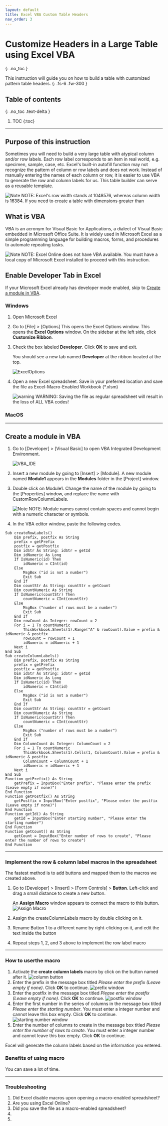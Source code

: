 ```yaml
---
layout: default
title: Excel VBA Custom Table Headers
nav_order: 3
---
```


# Customize Headers in a Large Table using Excel VBA
{: .no_toc }


This instruction will guide you on how to build a table with customized pattern table headers.
{: .fs-6 .fw-300 }

## Table of contents
{: .no_toc .text-delta }

1. TOC
{:toc}

---
## Purpose of this instruction
Sometimes you will need to build a very large table with atypical column and/or row labels.
Each row label corresponds to an item in real world, e.g. specimen, sample, case, etc.
Excel's built-in autofill function may not recognize the pattern of column or row labels and does not work.
Instead of manually entering the names of each column or row, it is easier to use VBA to generate the row and column
labels for us. This table builder can serve as a reusable template.

![Note][NOTE] NOTE: Excel's row width stands at 1048576, whereas column width is 16384.
If you need to create a table with dimensions greater than  

## What is VBA
VBA is an acronym for Visual Basic for Applications, a dialect of Visual Basic embedded in Microsoft Office Suite.
It is widely used in Microsoft Excel as a simple programming language for building macros, forms, and procedures to automate repeating tasks.  

![Note][NOTE] NOTE: Excel Online does not have VBA available. You must have a local copy of Microsoft Excel installed to proceed with this instruction.
## Enable Developer Tab in Excel
If your Microsoft Excel already has developer mode enabled, skip to [Create a module in VBA](#create-a-module-in-vba).

### Windows
1. Open Microsoft Excel
2. Go to [File] > [Options] This opens the Excel Options window. This opens the **Excel Options** window.
On the sidebar at the left side, click **Customize Ribbon**.
3. Check the box labeled **Developer**. Click **OK** to save and exit.

    You should see a new tab named **Developer** at the ribbon located at the top.

    ![ExcelOptions](https://github.com/KevinSCLin/Kevin-Vlad-Test-Docs/blob/gh-pages/assets/images/ExcelOptions.PNG?raw=true)

4. Open a new Excel spreadsheet. Save in your preferred location and save the file as Excel-Macro-Enabled Workbook (*.xlsm)

    ![warning][ALERT] WARNING: Saving the file as regular spreadsheet will result in the loss of ALL VBA codes!

### MacOS

---
## Create a module in VBA
1. Go to [Developer] > [Visual Basic] to open VBA Integrated Development Environment.

    ![VBA_IDE](https://github.com/KevinSCLin/Kevin-Vlad-Test-Docs/blob/gh-pages/assets/images/VBA_IDE.PNG?raw=true)

2. Insert a new module by going to [Insert] > [Module]. A new module named **Module1** appears in the **Modules** folder in the [Project] window.

3. Double click on Module1. Change the name of the module by going to the [Properties] window, and replace the name with CustomRowColumnLabels.

    ![Note][NOTE] NOTE: Module names cannot contain spaces and cannot begin with a numeric character or symbols.

4. In the VBA editor window, paste the following codes.

```
Sub createRowLabels()
    Dim prefix, postfix As String
    prefix = getPrefix
    postfix = getPostfix
    Dim idStr As String: idStr = getId
    Dim idNumeric As Long
    If IsNumeric(id) Then
        idNumeric = CInt(id)
    Else
        MsgBox ("id is not a number")
        Exit Sub
    End If
    Dim countStr As String: countStr = getCount
    Dim countNumeric As String
    If IsNumeric(countStr) Then
        countNumeric = CInt(countStr)
    Else
        MsgBox ("number of rows must be a number")
        Exit Sub
    End If
    Dim rowCount As Integer: rowCount = 2
    For i = 1 To countNumeric
        ThisWorkbook.Sheets(1).Range("A" & rowCount).Value = prefix & idNumeric & postfix
        rowCount = rowCount + 1
        idNumeric = idNumeric + 1
    Next i
End Sub
Sub createColumnLabels()
    Dim prefix, postfix As String
    prefix = getPrefix
    postfix = getPostfix
    Dim idStr As String: idStr = getId
    Dim idNumeric As Long
    If IsNumeric(id) Then
        idNumeric = CInt(id)
    Else
        MsgBox ("id is not a number")
        Exit Sub
    End If
    Dim countStr As String: countStr = getCount
    Dim countNumeric As String
    If IsNumeric(countStr) Then
        countNumeric = CInt(countStr)
    Else
        MsgBox ("number of rows must be a number")
        Exit Sub
    End If
    Dim ColumnCount As Integer: ColumnCount = 2
    For i = 1 To countNumeric
        ThisWorkbook.Sheets(1).Cells(1, ColumnCount).Value = prefix & idNumeric & postfix
        ColumnCount = ColumnCount + 1
        idNumeric = idNumeric + 1
    Next i
End Sub
Function getPrefix() As String
    getPrefix = InputBox("Enter prefix", "Please enter the prefix (Leave empty if none)")
End Function
Function getPostfix() As String
    getPostfix = InputBox("Enter postfix", "Please enter the postfix (Leave empty if none)")
End Function
Function getId() As String
    getId = InputBox("Enter starting number", "Please enter the starting number")
End Function
Function getCount() As String
    getCount = InputBox("Enter number of rows to create", "Please enter the number of rows to create")
End Function
```
---
### Implement the row & column label macros in the spreadsheet
The fastest method is to add buttons and mapped them to the macros we created above.
1. Go to [Developer] > [Insert] > [Form Controls] > **Button**. Left-click and drag a small distance to create a new button.

    An **Assign Macro** window appears to connect the macro to this button.
    ![Assign Macro](https://github.com/KevinSCLin/Kevin-Vlad-Test-Docs/blob/gh-pages/assets/images/assignMacro.PNG?raw=true)
2. Assign the createColumnLabels macro by double clicking on it.
3. Rename Button 1 to a different name by right-clicking on it, and edit the text inside the button
4. Repeat steps 1, 2, and 3 above to implement the row label macro

---
### How to userthe macro
1. Activate the **create column labels** macro by click on the button named after it.
![column button](https://github.com/KevinSCLin/Kevin-Vlad-Test-Docs/blob/gh-pages/assets/images/column_labels_button.PNG?raw=true)
2. Enter the prefix in the message box titled _Please enter the prefix (Leave empty if none)_. Click **OK** to continue.
![prefix window](https://github.com/KevinSCLin/Kevin-Vlad-Test-Docs/blob/gh-pages/assets/images/prefix_popup.PNG?raw=true)
3. Enter the postfix in the message box titled _Please enter the postfix (Leave empty if none)_. Click **OK** to continue.
![postfix window](https://github.com/KevinSCLin/Kevin-Vlad-Test-Docs/blob/gh-pages/assets/images/postfix_popup.PNG?raw=true)
4. Enter the first number in the series of columns in the message box titled _Please enter the starting number_.
You must enter a integer number and cannot leave this box empty. Click **OK** to continue.
![starting number window](https://github.com/KevinSCLin/Kevin-Vlad-Test-Docs/blob/gh-pages/assets/images/rows_popup.PNG?raw=true)
5. Enter the number of columns to create in the message box titled _Please enter the number of rows to create_.
You must enter a integer number and cannot leave this box empty. Click **OK** to continue.

Excel will generate the column labels based on the information you entered.

### Benefits of using macro
You can save a lot of time.

---

### Troubleshooting
1. Did Excel disable macros upon opening a macro-enabled spreadsheet?
2. Are you using Excel Online?
3. Did you save the file as a macro-enabled spreadsheet?
4. 
5.

[NOTE]: https://github.com/KevinSCLin/Kevin-Vlad-Test-Docs/blob/gh-pages/assets/images/note_icon.png?raw=true
[ALERT]: https://github.com/KevinSCLin/Kevin-Vlad-Test-Docs/blob/gh-pages/assets/images/alert_icon.png?raw=true